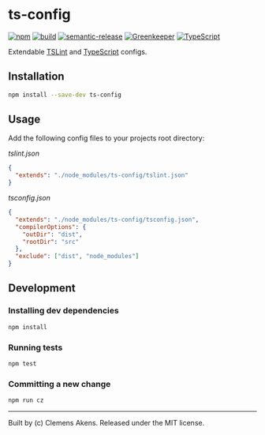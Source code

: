 # ts-config

[![npm][0]][1]
[![build][2]][3]
[![semantic-release][4]][5]
[![Greenkeeper][6]][7]
[![TypeScript][8]][9]

Extendable [TSLint][10] and [TypeScript][9] configs.

## Installation

```sh
npm install --save-dev ts-config
```

## Usage

Add the following config files to your projects root directory:

*tslint.json*

```json
{
  "extends": "./node_modules/ts-config/tslint.json"
}
```

*tsconfig.json*

```json
{
  "extends": "./node_modules/ts-config/tsconfig.json",
  "compilerOptions": {
    "outDir": "dist",
    "rootDir": "src"
  },
  "exclude": ["dist", "node_modules"]
}
```

## Development

### Installing dev dependencies

```sh
npm install
```

### Running tests

```sh
npm test
```

### Committing a new change

```sh
npm run cz
```

---
Built by (c) Clemens Akens. Released under the MIT license.

[0]: https://img.shields.io/npm/v/ts-config.svg?maxAge=3600
[1]: https://www.npmjs.com/package/ts-config
[2]: https://travis-ci.org/clebert/ts-config.svg?branch=master
[3]: https://travis-ci.org/clebert/ts-config
[4]: https://img.shields.io/badge/%20%20%F0%9F%93%A6%F0%9F%9A%80-semantic--release-e10079.svg
[5]: https://github.com/semantic-release/semantic-release
[6]: https://badges.greenkeeper.io/clebert/ts-config.svg
[7]: https://greenkeeper.io/
[8]: https://img.shields.io/badge/TypeScript-friendly-blue.svg
[9]: http://www.typescriptlang.org/
[10]: https://github.com/palantir/tslint
